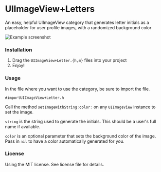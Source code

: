 UIImageView+Letters
===================

An easy, helpful UIImageView category that generates letter initials as a placeholder for user profile images, with a randomized background color

![Example screenshot](http://i.imgur.com/nlH7ig0.png)

### Installation

1. Drag the `UIImageView+Letter.{h,m}` files into your project
2. Enjoy!

### Usage

In the file where you want to use the category, be sure to import the file. 

`#importUIImageView+Letter.h`

Call the method `setImageWithString:color:` on any `UIImageView` instance to set the image.

`string` is the string used to generate the initials. This should be a user's full name if available.

`color` is an optional parameter that sets the background color of the image. Pass in `nil` to have a color automatically generated for you.

### License

Using the MIT license. See license file for details.
